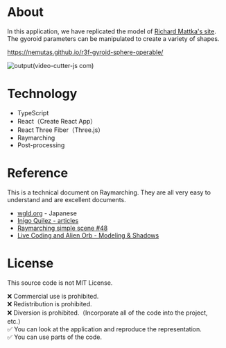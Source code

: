 # About
In this application, we have replicated the model of [Richard Mattka's site](https://richardmattka.com/).<br>
The gyoroid parameters can be manipulated to create a variety of shapes.

https://nemutas.github.io/r3f-gyroid-sphere-operable/

![output(video-cutter-js com)](https://user-images.githubusercontent.com/46724121/158643883-9a77a4c3-dfd7-4e81-ad78-f8313e547161.gif)

# Technology

- TypeScript
- React（Create React App）
- React Three Fiber（Three.js）
- Raymarching
- Post-processing

# Reference
This is a technical document on Raymarching. They are all very easy to understand and are excellent documents.

* [wgld.org](https://wgld.org/d/glsl/g008.html) - Japanese
* [Inigo Quilez - articles](https://www.iquilezles.org/www/index.htm)
* [Raymarching simple scene #48](https://www.youtube.com/watch?v=q2WcGi3Cr9w&t=6s)
* [Live Coding and Alien Orb - Modeling & Shadows](https://www.youtube.com/watch?v=b0AayhCO7s8&t=416s)

# License

This source code is not MIT License.

❌ Commercial use is prohibited.<br>
❌ Redistribution is prohibited.<br>
❌ Diversion is prohibited.（Incorporate all of the code into the project, etc.）<br>
✅ You can look at the application and reproduce the representation.<br>
✅ You can use parts of the code.
